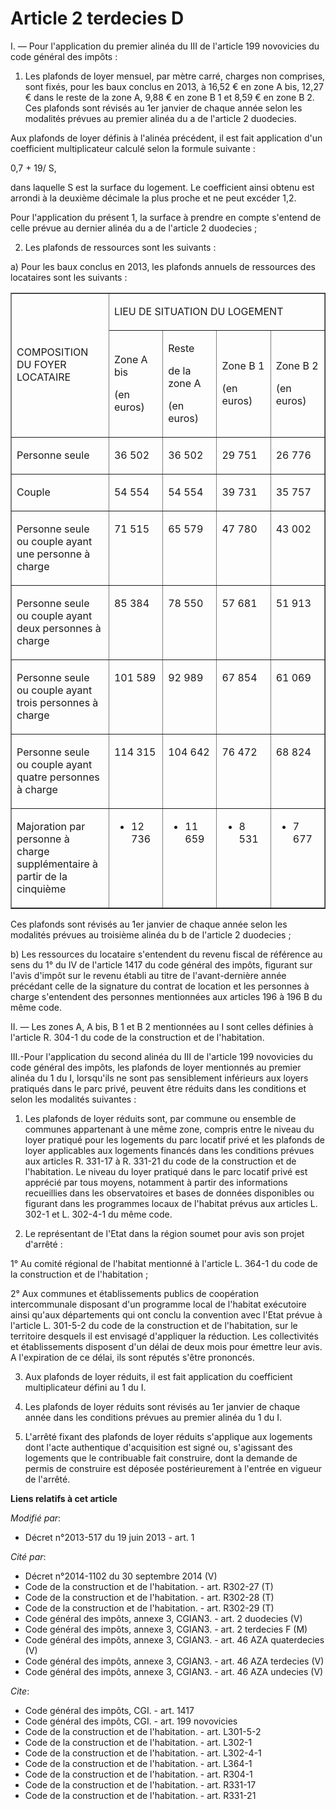 # Article 2 terdecies D

I. ― Pour l'application du premier alinéa du III de l'article 199 novovicies du code général des impôts : 

1. Les plafonds de loyer mensuel, par mètre carré, charges non comprises, sont fixés, pour les baux conclus en 2013, à 16,52
€ en zone A bis, 12,27 € dans le reste de la zone A, 9,88 € en zone B 1 et 8,59 € en zone B 2. Ces plafonds sont révisés au
1er janvier de chaque année selon les modalités prévues au premier alinéa du a de l'article 2 duodecies. 

Aux plafonds de loyer définis à l'alinéa précédent, il est fait application d'un coefficient multiplicateur calculé selon la
formule suivante : 

0,7 + 19/ S, 

dans laquelle S est la surface du logement. Le coefficient ainsi obtenu est arrondi à la deuxième décimale la plus proche et
ne peut excéder 1,2. 

Pour l'application du présent 1, la surface à prendre en compte s'entend de celle prévue au dernier alinéa du a de l'article
2 duodecies ; 

2. Les plafonds de ressources sont les suivants : 

a) Pour les baux conclus en 2013, les plafonds annuels de ressources des locataires sont les suivants : 

<table width="680" border="1" cellspacing="0" cellpadding="0" align="center">
  <tbody>
    <tr>
      <td width="227" rowspan="2">

COMPOSITION DU FOYER LOCATAIRE 

</td>
      <td width="454" colspan="4">

LIEU DE SITUATION DU LOGEMENT 

</td>
    </tr>
    <tr>
      <td width="113">

Zone A bis 

(en euros) 

</td>
      <td width="113">

Reste 

de la zone A 

(en euros) 

</td>
      <td width="113">

Zone B 1 

(en euros) 

</td>
      <td width="113">

Zone B 2 

(en euros) 

</td>
    </tr>
    <tr>
      <td valign="top" width="227">

Personne seule 

</td>
      <td valign="top" width="113">

36 502 

</td>
      <td width="113" valign="top">

36 502 

</td>
      <td width="113" valign="top">

29 751 

</td>
      <td width="113" valign="top">

26 776 

</td>
    </tr>
    <tr>
      <td width="227" valign="top">

Couple 

</td>
      <td valign="top" width="113">

54 554 

</td>
      <td width="113" valign="top">

54 554 

</td>
      <td width="113" valign="top">

39 731 

</td>
      <td width="113" valign="top">

35 757 

</td>
    </tr>
    <tr>
      <td width="227" valign="top">

Personne seule ou couple ayant une personne à charge 

</td>
      <td valign="top" width="113">

71 515 

</td>
      <td width="113" valign="top">

65 579 

</td>
      <td valign="top" width="113">

47 780 

</td>
      <td valign="top" width="113">

43 002 

</td>
    </tr>
    <tr>
      <td valign="top" width="227">

Personne seule ou couple ayant deux personnes à charge 

</td>
      <td valign="top" width="113">

85 384 

</td>
      <td valign="top" width="113">

78 550 

</td>
      <td width="113" valign="top">

57 681 

</td>
      <td valign="top" width="113">

51 913 

</td>
    </tr>
    <tr>
      <td width="227" valign="top">

Personne seule ou couple ayant trois personnes à charge 

</td>
      <td width="113" valign="top">

101 589 

</td>
      <td valign="top" width="113">

92 989 

</td>
      <td valign="top" width="113">

67 854 

</td>
      <td width="113" valign="top">

61 069 

</td>
    </tr>
    <tr>
      <td width="227" valign="top">

Personne seule ou couple ayant quatre personnes à charge 

</td>
      <td valign="top" width="113">

114 315 

</td>
      <td valign="top" width="113">

104 642 

</td>
      <td width="113" valign="top">

76 472 

</td>
      <td valign="top" width="113">

68 824 

</td>
    </tr>
    <tr>
      <td width="227" valign="top">

Majoration par personne à charge supplémentaire à partir de la cinquième 

</td>
      <td valign="top" width="113">

+ 12 736 

</td>
      <td valign="top" width="113">

+ 11 659 

</td>
      <td valign="top" width="113">

+ 8 531 

</td>
      <td valign="top" width="113">

+ 7 677 

</td>
    </tr>
  </tbody>
</table>

Ces plafonds sont révisés au 1er janvier de chaque année selon les modalités prévues au troisième alinéa du b de l'article 2
duodecies ; 

b) Les ressources du locataire s'entendent du revenu fiscal de référence au sens du 1° du IV de l'article 1417 du code
général des impôts, figurant sur l'avis d'impôt sur le revenu établi au titre de l'avant-dernière année précédant celle de la
signature du contrat de location et les personnes à charge s'entendent des personnes mentionnées aux articles 196 à 196 B du
même code. 

II. ― Les zones A, A bis, B 1 et B 2 mentionnées au I sont celles définies à l'article R. 304-1 du code de la construction et
de l'habitation. 

III.-Pour l'application du second alinéa du III de l'article 199 novovicies du code général des impôts, les plafonds de loyer
mentionnés au premier alinéa du 1 du I, lorsqu'ils ne sont pas sensiblement inférieurs aux loyers pratiqués dans le parc
privé, peuvent être réduits dans les conditions et selon les modalités suivantes : 

1. Les plafonds de loyer réduits sont, par commune ou ensemble de communes appartenant à une même zone, compris entre le
niveau du loyer pratiqué pour les logements du parc locatif privé et les plafonds de loyer applicables aux logements financés
dans les conditions prévues aux articles R. 331-17 à R. 331-21 du code de la construction et de l'habitation. Le niveau du
loyer pratiqué dans le parc locatif privé est apprécié par tous moyens, notamment à partir des informations recueillies dans
les observatoires et bases de données disponibles ou figurant dans les programmes locaux de l'habitat prévus aux articles L.
302-1 et L. 302-4-1 du même code. 

2. Le représentant de l'Etat dans la région soumet pour avis son projet d'arrêté : 

1° Au comité régional de l'habitat mentionné à l'article L. 364-1 du code de la construction et de l'habitation ; 

2° Aux communes et établissements publics de coopération intercommunale disposant d'un programme local de l'habitat
exécutoire ainsi qu'aux départements qui ont conclu la convention avec l'Etat prévue à l'article L. 301-5-2 du code de la
construction et de l'habitation, sur le territoire desquels il est envisagé d'appliquer la réduction. Les collectivités et
établissements disposent d'un délai de deux mois pour émettre leur avis. A l'expiration de ce délai, ils sont réputés s'être
prononcés. 

3. Aux plafonds de loyer réduits, il est fait application du coefficient multiplicateur défini au 1 du I. 

4. Les plafonds de loyer réduits sont révisés au 1er janvier de chaque année dans les conditions prévues au premier alinéa du
1 du I. 

5. L'arrêté fixant des plafonds de loyer réduits s'applique aux logements dont l'acte authentique d'acquisition est signé ou,
s'agissant des logements que le contribuable fait construire, dont la demande de permis de construire est déposée
postérieurement à l'entrée en vigueur de l'arrêté.

**Liens relatifs à cet article**

_Modifié par_:

  - Décret n°2013-517 du 19 juin 2013 - art. 1

_Cité par_:

  - Décret n°2014-1102 du 30 septembre 2014 (V)
  - Code de la construction et de l'habitation. - art. R302-27 (T)
  - Code de la construction et de l'habitation. - art. R302-28 (T)
  - Code de la construction et de l'habitation. - art. R302-29 (T)
  - Code général des impôts, annexe 3, CGIAN3. - art. 2 duodecies (V)
  - Code général des impôts, annexe 3, CGIAN3. - art. 2 terdecies F (M)
  - Code général des impôts, annexe 3, CGIAN3. - art. 46 AZA quaterdecies (V)
  - Code général des impôts, annexe 3, CGIAN3. - art. 46 AZA terdecies (V)
  - Code général des impôts, annexe 3, CGIAN3. - art. 46 AZA undecies (V)

_Cite_:

  - Code général des impôts, CGI. - art. 1417
  - Code général des impôts, CGI. - art. 199 novovicies
  - Code de la construction et de l'habitation. - art. L301-5-2
  - Code de la construction et de l'habitation. - art. L302-1
  - Code de la construction et de l'habitation. - art. L302-4-1
  - Code de la construction et de l'habitation. - art. L364-1
  - Code de la construction et de l'habitation. - art. R304-1
  - Code de la construction et de l'habitation. - art. R331-17
  - Code de la construction et de l'habitation. - art. R331-21
